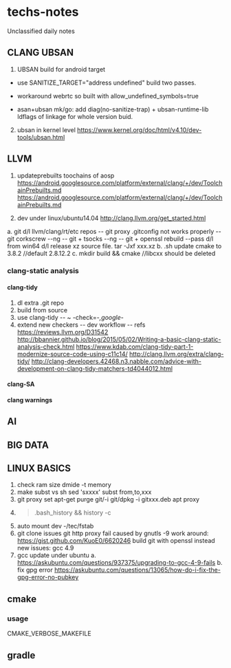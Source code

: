 # techs-notes
Unclassified daily notes
## CLANG UBSAN
1. UBSAN build for android target
- use SANITIZE_TARGET="address undefined"  build two passes.
- workaround webrtc so built with allow_undefined_symbols=true

- asan+ubsan
mk/go:
add diag(no-sanitize-trap) + ubsan-runtime-lib ldflags of linkage for whole version buid.

2. ubsan in kernel level
https://www.kernel.org/doc/html/v4.10/dev-tools/ubsan.html

## LLVM
1. updateprebuilts toochains of aosp
https://android.googlesource.com/platform/external/clang/+/dev/ToolchainPrebuilts.md
https://android.googlesource.com/platform/external/clang/+/dev/ToolchainPrebuilts.md

2. dev under linux/ubuntu14.04
http://clang.llvm.org/get_started.html

a. git d/l llvm/clang/rt/etc repos
-- git proxy .gitconfig not works properly
-- git corkscrew   --ng
-- git + tsocks    --ng
-- git + openssl rebuild  --pass
d/l from win64
d/l release xz source file.
tar -Jxf xxx.xz
b. .sh update cmake to 3.8.2 //default 2.8.12.2
c. mkdir build && cmake //libcxx should be deleted 
### clang-static analysis
#### clang-tidy
1. dl extra .git repo
2. build from source
3. use clang-tidy
-- ~ -check=-*,google-*
4. extend new checkers
-- dev workflow
-- refs
https://reviews.llvm.org/D31542
http://bbannier.github.io/blog/2015/05/02/Writing-a-basic-clang-static-analysis-check.html
https://www.kdab.com/clang-tidy-part-1-modernize-source-code-using-c11c14/
http://clang.llvm.org/extra/clang-tidy/
http://clang-developers.42468.n3.nabble.com/advice-with-development-on-clang-tidy-matchers-td4044012.html

#### clang-SA
#### clang warnings

## AI

## BIG DATA

## LINUX BASICS
1. check ram size
dmide -t memory
2. make subst vs sh sed 'sxxxx' 
subst from,to,xxx
3. git proxy set
apt-get purge git/-i git/dpkg -i gitxxx.deb
apt proxy 
4. >.bash_history && history -c
5. auto mount dev -/tec/fstab
6. git clone issues
git http proxy fail caused by gnutls -9
work around:
https://gist.github.com/KuoE0/6620246
build git with openssl instead
  new issues: gcc 4.9 
7. gcc update under ubuntu 
a. 
https://askubuntu.com/questions/937375/upgrading-to-gcc-4-9-fails
b. fix gpg error
https://askubuntu.com/questions/13065/how-do-i-fix-the-gpg-error-no-pubkey

## cmake
### usage
CMAKE_VERBOSE_MAKEFILE 


## gradle



